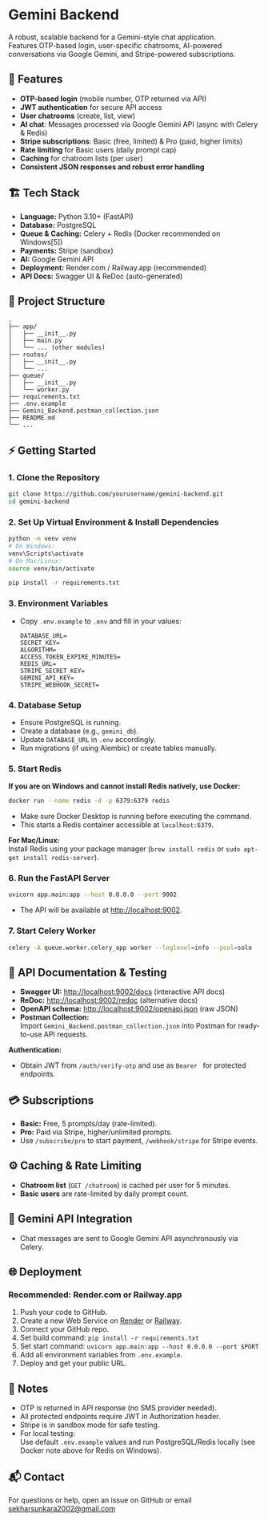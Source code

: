 # Gemini Backend

A robust, scalable backend for a Gemini-style chat application.  
Features OTP-based login, user-specific chatrooms, AI-powered conversations via Google Gemini, and Stripe-powered subscriptions.

## 🚀 Features

- **OTP-based login** (mobile number, OTP returned via API)
- **JWT authentication** for secure API access
- **User chatrooms** (create, list, view)
- **AI chat**: Messages processed via Google Gemini API (async with Celery & Redis)
- **Stripe subscriptions**: Basic (free, limited) & Pro (paid, higher limits)
- **Rate limiting** for Basic users (daily prompt cap)
- **Caching** for chatroom lists (per user)
- **Consistent JSON responses and robust error handling**

## 🏗️ Tech Stack

- **Language:** Python 3.10+ (FastAPI)
- **Database:** PostgreSQL
- **Queue & Caching:** Celery + Redis (Docker recommended on Windows[5])
- **Payments:** Stripe (sandbox)
- **AI:** Google Gemini API
- **Deployment:** Render.com / Railway.app (recommended)
- **API Docs:** Swagger UI & ReDoc (auto-generated)

## 📂 Project Structure

```
.
├── app/
│   ├── __init__.py
│   ├── main.py
│   └── ... (other modules)
├── routes/
│   ├── __init__.py
│   └── ...
├── queue/
│   ├── __init__.py
│   └── worker.py
├── requirements.txt
├── .env.example
├── Gemini_Backend.postman_collection.json
├── README.md
└── ...
```

## ⚡ Getting Started

### 1. **Clone the Repository**

```bash
git clone https://github.com/yourusername/gemini-backend.git
cd gemini-backend
```

### 2. **Set Up Virtual Environment & Install Dependencies**

```bash
python -m venv venv
# On Windows:
venv\Scripts\activate
# On Mac/Linux:
source venv/bin/activate

pip install -r requirements.txt
```

### 3. **Environment Variables**

- Copy `.env.example` to `.env` and fill in your values:

  ```env
  DATABASE_URL=
  SECRET_KEY=
  ALGORITHM=
  ACCESS_TOKEN_EXPIRE_MINUTES=
  REDIS_URL=
  STRIPE_SECRET_KEY=
  GEMINI_API_KEY=
  STRIPE_WEBHOOK_SECRET=
  ```

### 4. **Database Setup**

- Ensure PostgreSQL is running.
- Create a database (e.g., `gemini_db`).
- Update `DATABASE_URL` in `.env` accordingly.
- Run migrations (if using Alembic) or create tables manually.

### 5. **Start Redis**

**If you are on Windows and cannot install Redis natively, use Docker:**

```bash
docker run --name redis -d -p 6379:6379 redis
```
- Make sure Docker Desktop is running before executing the command.
- This starts a Redis container accessible at `localhost:6379`.

**For Mac/Linux:**  
Install Redis using your package manager (`brew install redis` or `sudo apt-get install redis-server`).

### 6. **Run the FastAPI Server**

```bash
uvicorn app.main:app --host 0.0.0.0 --port 9002
```
- The API will be available at [http://localhost:9002](http://localhost:9002).

### 7. **Start Celery Worker**

```bash
celery -A queue.worker.celery_app worker --loglevel=info --pool=solo
```

## 🧪 API Documentation & Testing

- **Swagger UI:** [http://localhost:9002/docs](http://localhost:9002/docs) (interactive API docs)
- **ReDoc:** [http://localhost:9002/redoc](http://localhost:9002/redoc) (alternative docs)
- **OpenAPI schema:** [http://localhost:9002/openapi.json](http://localhost:9002/openapi.json) (raw JSON)
- **Postman Collection:**  
  Import `Gemini_Backend.postman_collection.json` into Postman for ready-to-use API requests.

**Authentication:**  
- Obtain JWT from `/auth/verify-otp` and use as `Bearer ` for protected endpoints.

## 💳 Subscriptions

- **Basic:** Free, 5 prompts/day (rate-limited).
- **Pro:** Paid via Stripe, higher/unlimited prompts.
- Use `/subscribe/pro` to start payment, `/webhook/stripe` for Stripe events.

## ⚙️ Caching & Rate Limiting

- **Chatroom list** (`GET /chatroom`) is cached per user for 5 minutes.
- **Basic users** are rate-limited by daily prompt count.

## 🤖 Gemini API Integration

- Chat messages are sent to Google Gemini API asynchronously via Celery.

## 🌐 Deployment

### **Recommended: Render.com or Railway.app**

1. Push your code to GitHub.
2. Create a new Web Service on [Render](https://render.com) or [Railway](https://railway.app).
3. Connect your GitHub repo.
4. Set build command: `pip install -r requirements.txt`
5. Set start command: `uvicorn app.main:app --host 0.0.0.0 --port $PORT`
6. Add all environment variables from `.env.example`.
7. Deploy and get your public URL.

## 📝 Notes

- OTP is returned in API response (no SMS provider needed).
- All protected endpoints require JWT in Authorization header.
- Stripe is in sandbox mode for safe testing.
- For local testing:  
  Use default `.env.example` values and run PostgreSQL/Redis locally (see Docker note above for Redis on Windows).

## 📬 Contact

For questions or help, open an issue on GitHub or email [sekharsunkara2002@gmail.com](mailto:sekharsunkara2002@gmail.com)
